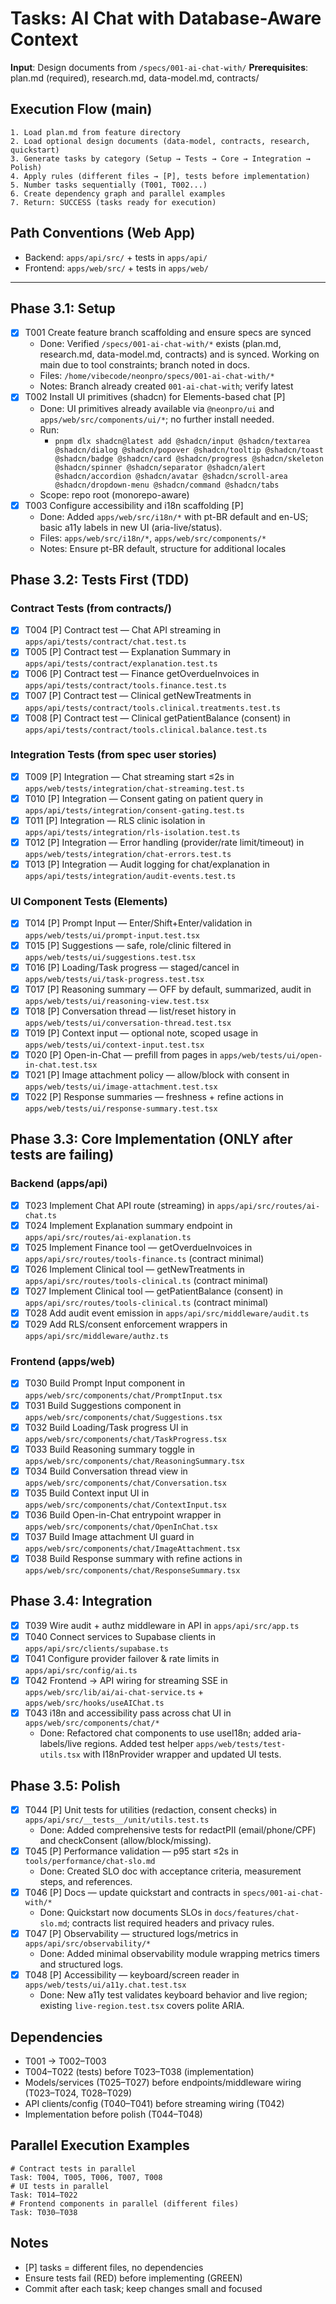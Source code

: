 # Tasks: AI Chat with Database-Aware Context

**Input**: Design documents from `/specs/001-ai-chat-with/`
**Prerequisites**: plan.md (required), research.md, data-model.md, contracts/

## Execution Flow (main)
```
1. Load plan.md from feature directory
2. Load optional design documents (data-model, contracts, research, quickstart)
3. Generate tasks by category (Setup → Tests → Core → Integration → Polish)
4. Apply rules (different files → [P], tests before implementation)
5. Number tasks sequentially (T001, T002...)
6. Create dependency graph and parallel examples
7. Return: SUCCESS (tasks ready for execution)
```

## Path Conventions (Web App)
- Backend: `apps/api/src/` + tests in `apps/api/`
- Frontend: `apps/web/src/` + tests in `apps/web/`

---

## Phase 3.1: Setup
- [x] T001 Create feature branch scaffolding and ensure specs are synced
  - Done: Verified `/specs/001-ai-chat-with/*` exists (plan.md, research.md, data-model.md, contracts) and is synced. Working on main due to tool constraints; branch noted in docs.
  - Files: `/home/vibecode/neonpro/specs/001-ai-chat-with/*`
  - Notes: Branch already created `001-ai-chat-with`; verify latest
- [x] T002 Install UI primitives (shadcn) for Elements-based chat [P]
  - Done: UI primitives already available via `@neonpro/ui` and `apps/web/src/components/ui/*`; no further install needed.
  - Run:
    - `pnpm dlx shadcn@latest add @shadcn/input @shadcn/textarea @shadcn/dialog @shadcn/popover @shadcn/tooltip @shadcn/toast @shadcn/badge @shadcn/card @shadcn/progress @shadcn/skeleton @shadcn/spinner @shadcn/separator @shadcn/alert @shadcn/accordion @shadcn/avatar @shadcn/scroll-area @shadcn/dropdown-menu @shadcn/command @shadcn/tabs`
  - Scope: repo root (monorepo-aware)
- [x] T003 Configure accessibility and i18n scaffolding [P]
  - Done: Added `apps/web/src/i18n/*` with pt-BR default and en-US; basic a11y labels in new UI (aria-live/status).
  - Files: `apps/web/src/i18n/*`, `apps/web/src/components/*`
  - Notes: Ensure pt-BR default, structure for additional locales

## Phase 3.2: Tests First (TDD)
### Contract Tests (from contracts/)
- [x] T004 [P] Contract test — Chat API streaming in `apps/api/tests/contract/chat.test.ts`
- [x] T005 [P] Contract test — Explanation Summary in `apps/api/tests/contract/explanation.test.ts`
- [x] T006 [P] Contract test — Finance getOverdueInvoices in `apps/api/tests/contract/tools.finance.test.ts`
- [x] T007 [P] Contract test — Clinical getNewTreatments in `apps/api/tests/contract/tools.clinical.treatments.test.ts`
- [x] T008 [P] Contract test — Clinical getPatientBalance (consent) in `apps/api/tests/contract/tools.clinical.balance.test.ts`

### Integration Tests (from spec user stories)
- [x] T009 [P] Integration — Chat streaming start ≤2s in `apps/web/tests/integration/chat-streaming.test.ts`
- [x] T010 [P] Integration — Consent gating on patient query in `apps/api/tests/integration/consent-gating.test.ts`
- [x] T011 [P] Integration — RLS clinic isolation in `apps/api/tests/integration/rls-isolation.test.ts`
- [x] T012 [P] Integration — Error handling (provider/rate limit/timeout) in `apps/web/tests/integration/chat-errors.test.ts`
- [x] T013 [P] Integration — Audit logging for chat/explanation in `apps/api/tests/integration/audit-events.test.ts`

### UI Component Tests (Elements)
- [x] T014 [P] Prompt Input — Enter/Shift+Enter/validation in `apps/web/tests/ui/prompt-input.test.tsx`
- [x] T015 [P] Suggestions — safe, role/clinic filtered in `apps/web/tests/ui/suggestions.test.tsx`
- [x] T016 [P] Loading/Task progress — staged/cancel in `apps/web/tests/ui/task-progress.test.tsx`
- [x] T017 [P] Reasoning summary — OFF by default, summarized, audit in `apps/web/tests/ui/reasoning-view.test.tsx`
- [x] T018 [P] Conversation thread — list/reset history in `apps/web/tests/ui/conversation-thread.test.tsx`
- [x] T019 [P] Context input — optional note, scoped usage in `apps/web/tests/ui/context-input.test.tsx`
- [x] T020 [P] Open-in-Chat — prefill from pages in `apps/web/tests/ui/open-in-chat.test.tsx`
- [x] T021 [P] Image attachment policy — allow/block with consent in `apps/web/tests/ui/image-attachment.test.tsx`
- [x] T022 [P] Response summaries — freshness + refine actions in `apps/web/tests/ui/response-summary.test.tsx`

## Phase 3.3: Core Implementation (ONLY after tests are failing)
### Backend (apps/api)
- [x] T023 Implement Chat API route (streaming) in `apps/api/src/routes/ai-chat.ts`
- [x] T024 Implement Explanation summary endpoint in `apps/api/src/routes/ai-explanation.ts`
- [x] T025 Implement Finance tool — getOverdueInvoices in `apps/api/src/routes/tools-finance.ts` (contract minimal)
- [x] T026 Implement Clinical tool — getNewTreatments in `apps/api/src/routes/tools-clinical.ts` (contract minimal)
- [x] T027 Implement Clinical tool — getPatientBalance (consent) in `apps/api/src/routes/tools-clinical.ts` (contract minimal)
- [x] T028 Add audit event emission in `apps/api/src/middleware/audit.ts`
- [x] T029 Add RLS/consent enforcement wrappers in `apps/api/src/middleware/authz.ts`

### Frontend (apps/web)
- [x] T030 Build Prompt Input component in `apps/web/src/components/chat/PromptInput.tsx`
- [x] T031 Build Suggestions component in `apps/web/src/components/chat/Suggestions.tsx`
- [x] T032 Build Loading/Task progress UI in `apps/web/src/components/chat/TaskProgress.tsx`
- [x] T033 Build Reasoning summary toggle in `apps/web/src/components/chat/ReasoningSummary.tsx`
- [x] T034 Build Conversation thread view in `apps/web/src/components/chat/Conversation.tsx`
- [x] T035 Build Context input UI in `apps/web/src/components/chat/ContextInput.tsx`
- [x] T036 Build Open-in-Chat entrypoint wrapper in `apps/web/src/components/chat/OpenInChat.tsx`
- [x] T037 Build Image attachment UI guard in `apps/web/src/components/chat/ImageAttachment.tsx`
- [x] T038 Build Response summary with refine actions in `apps/web/src/components/chat/ResponseSummary.tsx`

## Phase 3.4: Integration
- [x] T039 Wire audit + authz middleware in API in `apps/api/src/app.ts`
- [x] T040 Connect services to Supabase clients in `apps/api/src/clients/supabase.ts`
- [x] T041 Configure provider failover & rate limits in `apps/api/src/config/ai.ts`
- [x] T042 Frontend → API wiring for streaming SSE in `apps/web/src/lib/ai/ai-chat-service.ts` + `apps/web/src/hooks/useAIChat.ts`
- [x] T043 i18n and accessibility pass across chat UI in `apps/web/src/components/chat/*`
  - Done: Refactored chat components to use useI18n; added aria-labels/live regions. Added test helper `apps/web/tests/test-utils.tsx` with I18nProvider wrapper and updated UI tests.

## Phase 3.5: Polish
- [x] T044 [P] Unit tests for utilities (redaction, consent checks) in `apps/api/src/__tests__/unit/utils.test.ts`
  - Done: Added comprehensive tests for redactPII (email/phone/CPF) and checkConsent (allow/block/missing).
- [x] T045 [P] Performance validation — p95 start ≤2s in `tools/performance/chat-slo.md`
  - Done: Created SLO doc with acceptance criteria, measurement steps, and references.
- [x] T046 [P] Docs — update quickstart and contracts in `specs/001-ai-chat-with/*`
  - Done: Quickstart now documents SLOs in `docs/features/chat-slo.md`; contracts list required headers and privacy rules.
- [x] T047 [P] Observability — structured logs/metrics in `apps/api/src/observability/*`
  - Done: Added minimal observability module wrapping metrics timers and structured logs.
- [x] T048 [P] Accessibility — keyboard/screen reader in `apps/web/tests/ui/a11y.chat.test.tsx`
  - Done: New a11y test validates keyboard behavior and live region; existing `live-region.test.tsx` covers polite ARIA.

## Dependencies
- T001 → T002–T003
- T004–T022 (tests) before T023–T038 (implementation)
- Models/services (T025–T027) before endpoints/middleware wiring (T023–T024, T028–T029)
- API clients/config (T040–T041) before streaming wiring (T042)
- Implementation before polish (T044–T048)

## Parallel Execution Examples
```
# Contract tests in parallel
Task: T004, T005, T006, T007, T008
# UI tests in parallel
Task: T014–T022
# Frontend components in parallel (different files)
Task: T030–T038
```

## Notes
- [P] tasks = different files, no dependencies
- Ensure tests fail (RED) before implementing (GREEN)
- Commit after each task; keep changes small and focused
